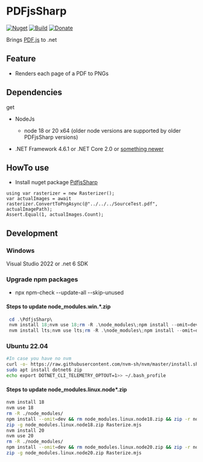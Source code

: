 # PDFjsSharp

[![Nuget](https://img.shields.io/nuget/v/Codeuctivity.PdfjsSharp.svg)](https://www.nuget.org/packages/Codeuctivity.PdfjsSharp/) [![Build](https://github.com/Codeuctivity/PdfjsSharp/actions/workflows/dotnet.yml/badge.svg)](https://github.com/Codeuctivity/PdfjsSharp/actions/workflows/dotnet.yml) [![Donate](https://img.shields.io/static/v1?label=Paypal&message=Donate&color=informational)](https://www.paypal.com/donate?hosted_button_id=7M7UFMMRTS7UE)

Brings [PDF.js](https://github.com/mozilla/pdf.js) to .net

## Feature

- Renders each page of a PDF to PNGs

## Dependencies

get

- NodeJs
  - node 18 or 20 x64 (older node versions are supported by older PDFjsSharp versions)

- .NET Framework 4.6.1 or .NET Core 2.0 or [something newer](https://github.com/dotnet/standard/blob/master/docs/versions/netstandard2.0.md)

## HowTo use

- Install nuget package [PdfjsSharp](https://www.nuget.org/packages/Codeuctivity.PdfjsSharp/)

```Csharp
using var rasterizer = new Rasterizer();
var actualImages = await rasterizer.ConvertToPngAsync(@"../../../SourceTest.pdf", actualImagePath);
Assert.Equal(1, actualImages.Count);
```

## Development

### Windows

Visual Studio 2022 or .net 6 SDK

### Upgrade npm packages

- npx npm-check --update-all --skip-unused

#### Steps to update node_modules.win.\*.zip

```Powershell
 cd .\PdfjsSharp\
 nvm install 18;nvm use 18;rm -R .\node_modules\;npm install --omit=dev;rm .\node_modules.win.node18.zip;Compress-Archive -LiteralPath .\node_modules\ -DestinationPath .\node_modules.win.node18.zip;Compress-Archive -Update .\Rasterize.mjs .\node_modules.win.node18.zip
 nvm install lts;nvm use lts;rm -R .\node_modules\;npm install --omit=dev;rm .\node_modules.win.node20.zip;Compress-Archive -LiteralPath .\node_modules\ -DestinationPath .\node_modules.win.node20.zip;Compress-Archive -Update .\Rasterize.mjs .\node_modules.win.node20.zip
```

### Ubuntu 22.04

```bash
#In case you have no nvm
curl -o- https://raw.githubusercontent.com/nvm-sh/nvm/master/install.sh | bash
sudo apt install dotnet6 zip
echo export DOTNET_CLI_TELEMETRY_OPTOUT=1>> ~/.bash_profile
```

#### Steps to update node_modules.linux.node\*.zip

```bash
nvm install 18
nvm use 18
rm -R ./node_modules/ 
npm install --omit=dev && rm node_modules.linux.node18.zip && zip -r node_modules.linux.node18.zip node_modules
zip -g node_modules.linux.node18.zip Rasterize.mjs
nvm install 20
nvm use 20
rm -R ./node_modules/ 
npm install --omit=dev && rm node_modules.linux.node20.zip && zip -r node_modules.linux.node20.zip node_modules
zip -g node_modules.linux.node20.zip Rasterize.mjs
```
